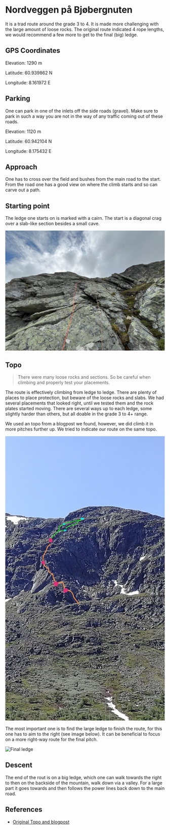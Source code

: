 
# Nordveggen på Bjøbergnuten

It is a trad route around the grade 3 to 4. It is made more challenging with the large amount of loose rocks. The original route indicated 4 rope lengths, we would recommend a few more to get to the final (big) ledge.

## GPS Coordinates

Elevation: 1290 m

Latitude: 60.939862 N

Longitude: 8.161972 E

## Parking

One can park in one of the inlets off the side roads (gravel). Make sure to park in such a way you are not in the way of any traffic coming out of these roads.

Elevation: 1120 m

Latitude: 60.942104 N

Longitude: 8.175432 E

## Approach

One has to cross over the field and bushes from the main road to the start. From the road one has a good view on where the climb starts and so can carve out a path.

## Starting point

The ledge one starts on is marked with a cairn. The start is a diagonal crag over a slab-like section besides a small cave.

![Start of Bjobergnuten](../images/Bjobergnuten-Start.jpg)

## Topo

> There were many loose rocks and sections. So be careful when climbing and properly test your placements.

The route is effectively climbing from ledge to ledge. There are plenty of places to place protection, but beware of the loose rocks and slabs. We had several placements that looked right, until we tested them and the rock plates started moving. There are several ways up to each ledge, some slightly harder than others, but all doable in the grade 3 to 4+ range.

We used an topo from a blogpost we found, however, we did climb it in more pitches further up. We tried to indicate our route on the same topo.

![Bjobergnuten Topo](../images/Bjobergnuten-Topo.jpg)

The most important one is to find the large ledge to finish the route, for this one has to aim to the right (see image below). It can be beneficial to focus on a more right-way route for the final pitch.

![Final ledge](../images/Bjobergnuten-Finish.jpg)

## Descent

The end of the rout is on a big ledge, which one can walk towards the right to then on the backside of the mountain, walk down via a valley. For a large part it goes towards and then follows the power lines back down to the main road.

## References

- [Original Topo and blogpost](https://heihaaklatring.blogspot.com/2020/06/nordveggen-pa-bjbergnuten.html)

